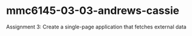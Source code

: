 # mmc6145-03-03-andrews-cassie
Assignment 3: Create a single-page application that fetches external data
